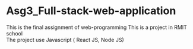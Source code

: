 # Asg3_Full-stack-web-application
This is the final assignment of web-programming
This is a project in RMIT school  
The project use Javascript ( React JS, Node JS) 
